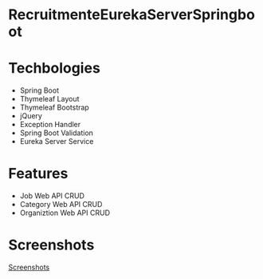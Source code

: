 # RecruitmenteEurekaServerSpringboot
# Techbologies
* Spring Boot
* Thymeleaf Layout
* Thymeleaf Bootstrap
* jQuery
* Exception Handler
* Spring Boot Validation
* Eureka Server Service
# Features
* Job Web API CRUD
* Category Web API CRUD
* Organiztion Web API CRUD

# Screenshots
[Screenshots]()
